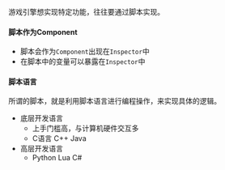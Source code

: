 游戏引擎想实现特定功能，往往要通过脚本实现。

#### 脚本作为Component
- 脚本会作为`Component`出现在`Inspector`中
- 在脚本中的变量可以暴露在`Inspector`中

#### 脚本语言
所谓的脚本，就是利用脚本语言进行编程操作，来实现具体的逻辑。
- 底层开发语言
	- 上手门槛高，与计算机硬件交互多
	- C语言 C++ Java
- 高层开发语言
	- Python Lua C#